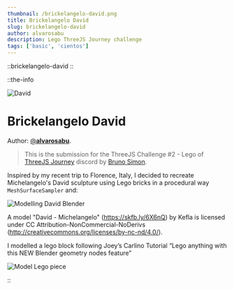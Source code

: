 ```yaml
---
thumbnail: /brickelangelo-david.png
title: Brickelangelo David
slug: brickelangelo-david
author: alvarosabu
description: Lego ThreeJS Journey challenge
tags: ['basic', 'cientos']
---
```


::brickelangelo-david
::

::the-info

![David](/brickelangelo-david.png)

# Brickelangelo David

Author: [@**alvarosabu**](https://twitter.com/alvarosabu).

> This is the submission for the ThreeJS Challenge #2 - Lego of [ThreeJS Journey](https://threejs-journey.xyz/) discord by [Bruno Simon](https://twitter.com/simongfx).

Inspired by my recent trip to Florence, Italy, I decided to recreate Michelangelo's David sculpture using Lego bricks in a procedural way `MeshSurfaceSampler` and:

![Modelling David Blender](https://res.cloudinary.com/alvarosaburido/image/upload/v1692638940/projects/modelling-david-blender_kzcqf3.png)

A model "David - Michelangelo" (https://skfb.ly/6X6nQ) by Kefla is licensed under CC Attribution-NonCommercial-NoDerivs (http://creativecommons.org/licenses/by-nc-nd/4.0/).

I modelled a lego block following Joey’s Carlino Tutorial “Lego anything with this NEW Blender geometry nodes feature”

![Model Lego piece](https://res.cloudinary.com/alvarosaburido/image/upload/v1692638940/projects/lego-block-model-blender_ayytys.png)

::
